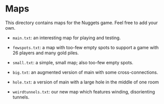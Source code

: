 # Maps

This directory contains maps for the Nuggets game.
Feel free to add your own.

* `main.txt`: an interesting map for playing and testing.

* `fewspots.txt`: a map with too-few empty spots to support a game with 26 players and many gold piles.

* `small.txt`: a simple, small map; also too-few empty spots.

* `big.txt`: an augmented version of main with some cross-connections.

* `hole.txt`: a version of main with a large hole in the middle of one room

* `weirdtunnels.txt`: our new map which features winding, disorienting tunnels.
